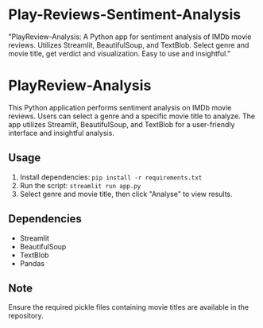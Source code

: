 # Play-Reviews-Sentiment-Analysis
"PlayReview-Analysis: A Python app for sentiment analysis of IMDb movie reviews. Utilizes Streamlit, BeautifulSoup, and TextBlob. Select genre and movie title, get verdict and visualization. Easy to use and insightful."

# PlayReview-Analysis

This Python application performs sentiment analysis on IMDb movie reviews. Users can select a genre and a specific movie title to analyze. The app utilizes Streamlit, BeautifulSoup, and TextBlob for a user-friendly interface and insightful analysis.

## Usage

1. Install dependencies: `pip install -r requirements.txt`
2. Run the script: `streamlit run app.py`
3. Select genre and movie title, then click "Analyse" to view results.

## Dependencies

- Streamlit
- BeautifulSoup
- TextBlob
- Pandas

## Note

Ensure the required pickle files containing movie titles are available in the repository.
